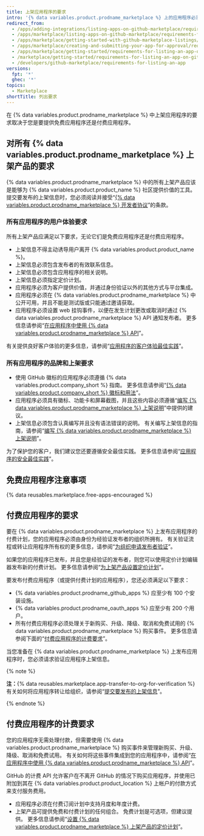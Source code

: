```yaml
---
title: 上架应用程序的要求
intro: '{% data variables.product.prodname_marketplace %} 上的应用程序必须满足本页列出的要求才能发布上架。'
redirect_from:
  - /apps/adding-integrations/listing-apps-on-github-marketplace/requirements-for-listing-an-app-on-github-marketplace
  - /apps/marketplace/listing-apps-on-github-marketplace/requirements-for-listing-an-app-on-github-marketplace
  - /apps/marketplace/getting-started-with-github-marketplace-listings/requirements-for-listing-an-app-on-github-marketplace
  - /apps/marketplace/creating-and-submitting-your-app-for-approval/requirements-for-listing-an-app-on-github-marketplace
  - /apps/marketplace/getting-started/requirements-for-listing-an-app-on-github-marketplace
  - /marketplace/getting-started/requirements-for-listing-an-app-on-github-marketplace
  - /developers/github-marketplace/requirements-for-listing-an-app
versions:
  fpt: '*'
  ghec: '*'
topics:
  - Marketplace
shortTitle: 列出要求
---
```


<!--UI-LINK: Displayed as a link on the https://github.com/marketplace/new page.-->

在 {% data variables.product.prodname_marketplace %} 中上架应用程序的要求取决于您是要提供免费应用程序还是付费应用程序。

## 对所有 {% data variables.product.prodname_marketplace %} 上架产品的要求

{% data variables.product.prodname_marketplace %} 中的所有上架产品应该是能够为 {% data variables.product.product_name %} 社区提供价值的工具。 提交要发布的上架信息时，您必须阅读并接受“[{% data variables.product.prodname_marketplace %} 开发者协议](/free-pro-team@latest/github/site-policy/github-marketplace-developer-agreement)”的条款。

### 所有应用程序的用户体验要求

所有上架产品应满足以下要求，无论它们是免费应用程序还是付费应用程序。

- 上架信息不得主动诱导用户离开 {% data variables.product.product_name %}。
- 上架信息必须包含发布者的有效联系信息。
- 上架信息必须包含应用程序的相关说明。
- 上架信息必须指定定价计划。
- 应用程序必须为客户提供价值，并通过身份验证以外的其他方式与平台集成。
- 应用程序必须在 {% data variables.product.prodname_marketplace %} 中公开可用，并且不能是测试版或只能通过邀请获取。
- 应用程序必须设置 web 挂钩事件，以便在发生计划更改或取消时通过 {% data variables.product.prodname_marketplace %} API 通知发布者。 更多信息请参阅“[在应用程序中使用 {% data variables.product.prodname_marketplace %} API](/developers/github-marketplace/using-the-github-marketplace-api-in-your-app)”。

有关提供良好客户体验的更多信息，请参阅“[应用程序的客户体验最佳实践](/developers/github-marketplace/customer-experience-best-practices-for-apps)”。

### 所有应用程序的品牌和上架要求

- 使用 GitHub 徽标的应用程序必须遵循 {% data variables.product.company_short %} 指南。 更多信息请参阅“[{% data variables.product.company_short %} 徽标和用法](https://github.com/logos)”。
- 应用程序必须具有徽标、功能卡和屏幕截图，并且这些内容必须遵循“[编写 {% data variables.product.prodname_marketplace %} 上架说明](/marketplace/listing-on-github-marketplace/writing-github-marketplace-listing-descriptions/)”中提供的建议。
- 上架信息必须包含认真编写并且没有语法错误的说明。 有关编写上架信息的指南，请参阅“[编写 {% data variables.product.prodname_marketplace %} 上架说明](/marketplace/listing-on-github-marketplace/writing-github-marketplace-listing-descriptions/)”。

为了保护您的客户，我们建议您还要遵循安全最佳实践。 更多信息请参阅“[应用程序的安全最佳实践](/developers/github-marketplace/security-best-practices-for-apps)”。

## 免费应用程序注意事项

{% data reusables.marketplace.free-apps-encouraged %}

## 付费应用程序的要求

要在 {% data variables.product.prodname_marketplace %} 上发布应用程序的付费计划，您的应用程序必须由身份为经验证发布者的组织所拥有。 有关验证流程或转让应用程序所有权的更多信息，请参阅“[为组织申请发布者验证](/developers/github-marketplace/applying-for-publisher-verification-for-your-organization)”。

如果您的应用程序已发布，并且您是经验证的发布者，则您可以使用定价计划编辑器发布新的付费计划。 更多信息请参阅“[为上架产品设置定价计划](/developers/github-marketplace/setting-pricing-plans-for-your-listing)”。

要发布付费应用程序（或提供付费计划的应用程序），您还必须满足以下要求：

- {% data variables.product.prodname_github_apps %} 应至少有 100 个安装设施。
- {% data variables.product.prodname_oauth_apps %} 应至少有 200 个用户。
- 所有付费应用程序必须处理关于新购买、升级、降级、取消和免费试用的 {% data variables.product.prodname_marketplace %} 购买事件。 更多信息请参阅下面的“[付费应用程序的计费要求](#billing-requirements-for-paid-apps)”。

当您准备在 {% data variables.product.prodname_marketplace %} 上发布应用程序时，您必须请求验证应用程序上架信息。

{% note %}

**注：**{% data reusables.marketplace.app-transfer-to-org-for-verification %} 有关如何将应用程序转让给组织，请参阅“[提交要发布的上架信息](/developers/github-marketplace/submitting-your-listing-for-publication#transferring-an-app-to-an-organization-before-you-submit)”。

{% endnote %}

## 付费应用程序的计费要求

您的应用程序无需处理付款，但需要使用 {% data variables.product.prodname_marketplace %} 购买事件来管理新购买、升级、降级、取消和免费试用。 有关如何将这些事件集成到您的应用程序中，请参阅“[在应用程序中使用 {% data variables.product.prodname_marketplace %} API](/developers/github-marketplace/using-the-github-marketplace-api-in-your-app)”。

GitHub 的计费 API 允许客户在不离开 GitHub 的情况下购买应用程序，并使用已附加到其在 {% data variables.product.product_location %} 上帐户的付款方式来支付服务费用。

- 应用程序必须在付费订阅计划中支持月度和年度计费。
- 上架产品可提供免费和付费计划的任何组合。 免费计划是可选项，但建议提供。 更多信息请参阅“[设置 {% data variables.product.prodname_marketplace %} 上架产品的定价计划](/marketplace/listing-on-github-marketplace/setting-a-github-marketplace-listing-s-pricing-plan/)”。
